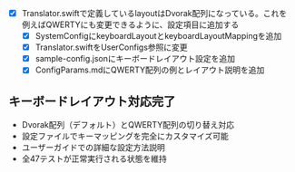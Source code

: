 - [x] Translator.swiftで定義しているlayoutはDvorak配列になっている。これを例えばQWERTYにも変更できるように、設定項目に追加する
    - [x] SystemConfigにkeyboardLayoutとkeyboardLayoutMappingを追加
    - [x] Translator.swiftをUserConfigs参照に変更
    - [x] sample-config.jsonにキーボードレイアウト設定を追加
    - [x] ConfigParams.mdにQWERTY配列の例とレイアウト説明を追加

## キーボードレイアウト対応完了
- Dvorak配列（デフォルト）とQWERTY配列の切り替え対応
- 設定ファイルでキーマッピングを完全にカスタマイズ可能
- ユーザーガイドでの詳細な設定方法説明
- 全47テストが正常実行される状態を維持
